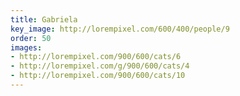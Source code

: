 ```yaml
---
title: Gabriela
key_image: http://lorempixel.com/600/400/people/9
order: 50
images:
- http://lorempixel.com/900/600/cats/6
- http://lorempixel.com/g/900/600/cats/4
- http://lorempixel.com/900/600/cats/10
---
```

